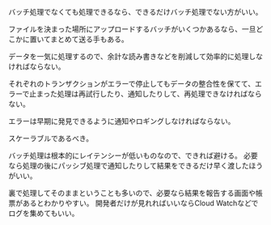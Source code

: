 バッチ処理でなくても処理できるなら、できるだけバッチ処理でない方がいい。

ファイルを決まった場所にアップロードするバッチがいくつかあるなら、一旦どこかに置いてまとめて送る手もある。

データを一気に処理するので、余計な読み書きなどを削減して効率的に処理しなければならない。

それぞれのトランザクションがエラーで停止してもデータの整合性を保てて、エラーで止まった処理は再試行したり、通知したりして、再処理できなければならない。

エラーは早期に発見できるように通知やロギングしなければならない。

スケーラブルであるべき。

バッチ処理は根本的にレイテンシーが低いものなので、できれば避ける。
必要なら処理の後にパッシブ処理で通知したりして結果をできるだけ早く渡したほうがいい。

裏で処理してそのままということも多いので、必要なら結果を報告する画面や帳票があるとわかりやすい。
開発者だけが見れればいいならCloud Watchなどでログを集めてもいい。

